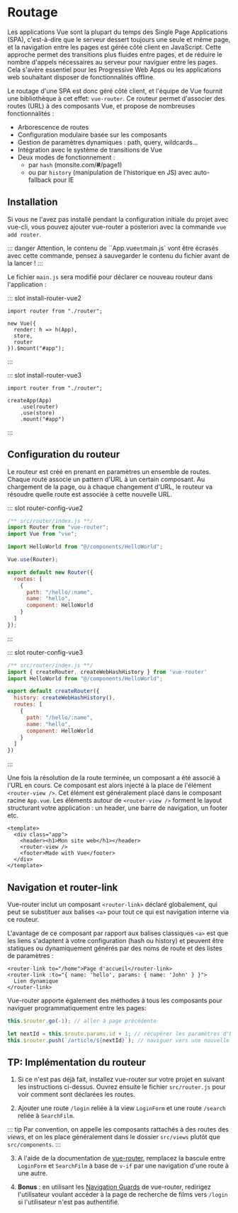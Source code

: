 # Routage

Les applications Vue sont la plupart du temps des Single Page Applications (SPA), c'est-à-dire que le serveur dessert toujours une seule et même page, et la navigation entre les pages est gérée côté client en JavaScript. Cette approche permet des transitions plus fluides entre pages, et de réduire le nombre d'appels nécessaires au serveur pour naviguer entre les pages. Cela s'avère essentiel pour les Progressive Web Apps ou les applications web souhaitant disposer de fonctionnalités offline.

Le routage d'une SPA est donc géré côté client, et l'équipe de Vue fournit une bibliothèque à cet effet: `vue-router`. Ce routeur permet d'associer des routes (URL) à des composants Vue, et propose de nombreuses fonctionnalités :

- Arborescence de routes
- Configuration modulaire basée sur les composants
- Gestion de paramètres dynamiques : path, query, wildcards...
- Intégration avec le système de transitions de Vue
- Deux modes de fonctionnement :
  - par `hash` (monsite.com/**#**/page1)
  - ou par `history` (manipulation de l'historique en JS) avec auto-fallback pour IE

## Installation

Si vous ne l'avez pas installé pendant la configuration initiale du projet avec vue-cli, vous pouvez ajouter vue-router a posteriori avec la commande `vue add router`.

::: danger
Attention, le contenu de ``App.vue` et `main.js` vont être écrasés avec cette commande, pensez à sauvegarder le contenu du fichier avant de la lancer !
:::

Le fichier `main.js` sera modifié pour déclarer ce nouveau routeur dans l'application :

<VueVersionSwitch slotKey="install-router" />

::: slot install-router-vue2
```js{6}
import router from "./router";

new Vue({
  render: h => h(App),
  store,
  router
}).$mount("#app");
```
:::

::: slot install-router-vue3
```js{4}
import router from "./router";

createApp(App)
	.use(router)
	.use(store)
	.mount("#app")
```
:::

## Configuration du routeur

Le routeur est créé en prenant en paramètres un ensemble de routes. Chaque route associe un pattern d'URL à un certain composant. Au chargement de la page, ou à chaque changement d'URL, le routeur va résoudre quelle route est associée à cette nouvelle URL.

<VueVersionSwitch slotKey="router-config" />

::: slot router-config-vue2
```js
/** src/router/index.js **/
import Router from "vue-router";
import Vue from "vue";

import HelloWorld from "@/components/HelloWorld";

Vue.use(Router);

export default new Router({
  routes: [
    {
      path: "/hello/:name",
      name: "hello",
      component: HelloWorld
    }
  ]
});
```
:::

::: slot router-config-vue3
```js
/** src/router/index.js **/
import { createRouter, createWebHashHistory } from 'vue-router'
import HelloWorld from "@/components/HelloWorld";

export default createRouter({
  history: createWebHashHistory(),
  routes: [
    {
      path: "/hello/:name",
      name: "hello",
      component: HelloWorld
    }
  ]
})
```
:::

Une fois la résolution de la route terminée, un composant a été associé à l'URL en cours. Ce composant est alors injecté à la place de l'élément `<router-view />`. Cet élément est généralement placé dans le composant racine `App.vue`. Les éléments autour de `<router-view />` forment le layout structurant votre application : un header, une barre de navigation, un footer etc.

```vue
<template>
  <div class="app">
    <header><h1>Mon site web</h1></header>
    <router-view />
    <footer>Made with Vue</footer>
  </div>
</template>
```

## Navigation et router-link

Vue-router inclut un composant `<router-link>` déclaré globalement, qui peut se substituer aux balises `<a>` pour tout ce qui est navigation interne via ce routeur.

L'avantage de ce composant par rapport aux balises classiques `<a>` est que les liens s'adaptent à votre configuration (hash ou history) et peuvent être statiques ou dynamiquement générés par des noms de route et des listes de paramètres :

```vue
<router-link to="/home">Page d'accueil</router-link>
<router-link :to="{ name: 'hello', params: { name: 'John' } }">
  Lien dynamique
</router-link>
```

Vue-router apporte également des méthodes à tous les composants pour naviguer programmatiquement entre les pages:

```js
this.$router.go(-1); // aller à page précédente

let nextId = this.$route.params.id + 1; // récupérer les paramètres d'URL
this.$router.push(`/article/${nextId}`); // naviguer vers une nouvelle page par URL
```

## TP: Implémentation du routeur

1. Si ce n'est pas déjà fait, installez vue-router sur votre projet en suivant les instructions ci-dessus. Ouvrez ensuite le fichier `src/router.js` pour voir comment sont déclarées les routes.

2. Ajouter une route `/login` reliée à la view `LoginForm` et une route `/search` reliée à `SearchFilm`.

::: tip
Par convention, on appelle les composants rattachés à des routes des _views_, et on les place généralement dans le dossier `src/views` plutôt que `src/components`.
:::

3. A l'aide de la documentation de [vue-router](https://router.vuejs.org/api/), remplacez la bascule entre `LoginForm` et `SearchFilm` à base de `v-if` par une navigation d'une route à une autre.

4. **Bonus** : en utilisant les [Navigation Guards](https://router.vuejs.org/guide/advanced/navigation-guards.html) de vue-router, redirigez l'utilisateur voulant accéder à la page de recherche de films vers `/login` si l'utilisateur n'est pas authentifié.
